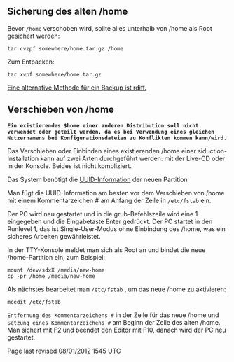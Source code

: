 <div class="divider" id="home-bu"></div>

## Sicherung des alten /home

Bevor `/home`  verschoben wird, sollte alles unterhalb von /home als Root gesichert werden: 

~~~
tar cvzpf somewhere/home.tar.gz /home
~~~

Zum Entpacken:

~~~
tar xvpf somewhere/home.tar.gz
~~~

[Eine alternative Methode für ein Backup ist rdiff.](sys-admin-rdiff-de.htm#rdiff) 

<div class="divider" id="home-move"></div>

## Verschieben von /home

**`Ein existierendes $home einer anderen Distribution soll nicht verwendet oder geteilt werden, da es bei Verwendung eines gleichen Nutzernamens bei Konfigurationsdateien zu Konflikten kommen kann/wird.`** 

Das Verschieben oder Einbinden eines existierenden /home einer siduction-Installation kann auf zwei Arten durchgeführt werden: mit der Live-CD oder in der Konsole. Beides ist nicht kompliziert.

Das System benötigt die [UUID-Information](part-uuid-de.htm#uuid)  der neuen Partition 

Man fügt die UUID-Information am besten vor dem Verschieben von /home mit einem Kommentarzeichen # am Anfang der Zeile in `/etc/fstab`  ein.

Der PC wird neu gestartet und in die grub-Befehlszeile wird eine 1 eingegeben und die Eingabetaste Enter gedrückt. Der PC startet in den Runlevel 1, das ist Single-User-Modus ohne Einbindung des /home, was ein sicheres Arbeiten gewährleistet.

In der TTY-Konsole meldet man sich als Root an und bindet die neue /home-Partition ein, zum Beispiel:

~~~
mount /dev/sdxX /media/new-home
cp -pr /home /media/new-home
~~~

Als nächstes bearbeitet man `/etc/fstab` , um das neue /home zu aktivieren: 

~~~
mcedit /etc/fstab
~~~

`Entfernung des Kommentarzeichens #`  in der Zeile für das neue /home und `Setzung eines Kommentarzeichens #`  am Beginn der Zeile des alten /home. Man sichert mit F2 und beendet den Editor mit F10, danach wird der PC neu gestartet.

<div id="rev">Page last revised 08/01/2012 1545 UTC</div>
